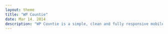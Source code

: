 ```yaml
---
layout: theme
title: "WP Countie"
date: Mar 14. 2014
description: "WP Countie is a simple, clean and fully responsive mobile friendly landing page Wordpress plugin."
---
```

